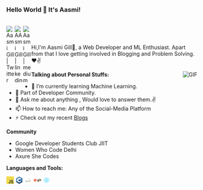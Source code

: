 <!-- ### Hello World 👋 It's [Aasmi!](https://aasmigill.github.io/MyPortfolio/) -->
 ### Hello World 👋 It's Aasmi!
<br/>


<a href="https://twitter.com/aasmi_g">
<img align="left" alt="Aasmi Gill | Twitter" width="22px" src="https://cdn.jsdelivr.net/npm/simple-icons@v3/icons/twitter.svg" />
</a>
<a href="https://www.linkedin.com/in/aasmi-gill-a2268621b">
<img align="left" alt="AAsmi Gill | linkedin" width="22px" src="https://cdn.jsdelivr.net/npm/simple-icons@v3/icons/linkedin.svg" />
</a>
<a href="https://medium.com/@aasmi.g10">
<img align="left" alt="Aasmi Gill | medium" width="22px" src="https://cdn.jsdelivr.net/npm/simple-icons@v3/icons/medium.svg" />
</a>
<br />

<br />

Hi,I'm Aasmi Gill🙌, a Web Developer and ML Enthusiast. Apart from that I love getting involved in Blogging and Problem Solving.❤✌


<img align="right" alt="GIF" src="https://gifdb.com/images/high/i-m-coding-machine-animation-c85t0so5hpi45qw5.gif" />


**Talking about Personal Stuffs:**


- 🌱 I’m currently learning Machine Learning.
- 👯 Part of Developer Community.
- 💬 Ask me about anything , Would love to answer them.✌
- 📫 How to reach me: Any of the Social-Media Platform 
- ⚡ Check out my recent [Blogs](https://medium.com/@aasmi.g10/10-best-practices-for-writing-cleaner-code-8782845b9a2e)

<!-- - 📝[Portfolio](https://sakigo9.github.io/MyPortfolio/)-->



**Community**

- Google Developer Students Club JIIT
- Women Who Code Delhi
- Axure She Codes 


**Languages and Tools:**

<code><img height="20" src="https://raw.githubusercontent.com/github/explore/80688e429a7d4ef2fca1e82350fe8e3517d3494d/topics/javascript/javascript.png"></code>
<code><img height="20" src="https://raw.githubusercontent.com/github/explore/80688e429a7d4ef2fca1e82350fe8e3517d3494d/topics/cpp/cpp.png"></code>
<code><img height="20" src="https://raw.githubusercontent.com/github/explore/80688e429a7d4ef2fca1e82350fe8e3517d3494d/topics/mysql/mysql.png"></code>
<code><img height="20" src="https://raw.githubusercontent.com/github/explore/80688e429a7d4ef2fca1e82350fe8e3517d3494d/topics/git/git.png"></code>
<code><img height="20" src="https://raw.githubusercontent.com/github/explore/80688e429a7d4ef2fca1e82350fe8e3517d3494d/topics/react/react.png"></code>

<!-- ![Aasmi's github stats](https://github-readme-stats.vercel.app/api?username=aasmigill&show_icons=true&hide_border=true) -->
